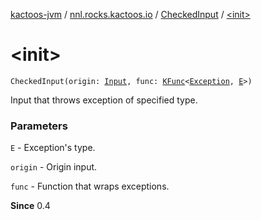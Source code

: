 [kactoos-jvm](../../index.md) / [nnl.rocks.kactoos.io](../index.md) / [CheckedInput](index.md) / [&lt;init&gt;](./-init-.md)

# &lt;init&gt;

`CheckedInput(origin: `[`Input`](../../nnl.rocks.kactoos/-input/index.md)`, func: `[`KFunc`](../../nnl.rocks.kactoos/-k-func.md)`<`[`Exception`](https://kotlinlang.org/api/latest/jvm/stdlib/kotlin/-exception/index.html)`, `[`E`](index.md#E)`>)`

Input that throws exception of specified type.

### Parameters

`E` - Exception's type.

`origin` - Origin input.

`func` - Function that wraps exceptions.

**Since**
0.4

